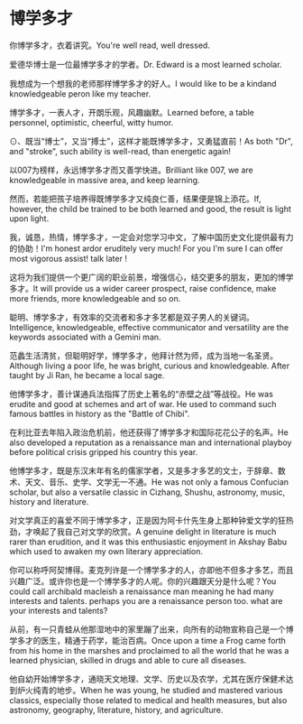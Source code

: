 # 博学多才

<p><span class="chinese">你博学多才，衣着讲究。</span><span class="english">You're well read, well dressed.</span></p>

<p><span class="chinese">爱德华博士是一位最博学多才的学者。</span><span class="english">Dr. Edward is a most learned scholar.</span></p>

<p><span class="chinese">我想成为一个想我的老师那样博学多才的好人。</span><span class="english">I would like to be a kindand knowledgeable peron like my teacher.</span></p>

<p><span class="chinese">博学多才，一表人才，开朗乐观，风趣幽默。</span><span class="english">Learned before, a table personnel, optimistic, cheerful, witty humor.</span></p>

<p><span class="chinese">⊙、既当“博士”，又当“搏士”，这样才能既博学多才，又勇猛直前！</span><span class="english">As both "Dr", and "stroke", such ability is well-read, than energetic again!</span></p>

<p><span class="chinese">以007为榜样，永远博学多才而又善学快进。</span><span class="english">Brilliant like 007, we are knowledgeable in massive area, and keep learning.</span></p>

<p><span class="chinese">然而，若能把孩子培养得既博学多才又纯良仁善，结果便是锦上添花。</span><span class="english">If, however, the child be trained to be both learned and good, the result is light upon light.</span></p>

<p><span class="chinese">我，诚恳，热情，博学多才，一定会对您学习中文，了解中国历史文化提供最有力的协助！</span><span class="english">I'm honest ardor eruditely very much! For you I'm sure I can offer most vigorous assist! talk later !</span></p>

<p><span class="chinese">这将为我们提供一个更广阔的职业前景，增强信心，结交更多的朋友，更加的博学多才。</span><span class="english">It will provide us a wider career prospect, raise confidence, make more friends, more knowledgeable and so on.</span></p>

<p><span class="chinese">聪明、博学多才，有效率的交流者和多才多艺都是双子男人的关键词。</span><span class="english">Intelligence, knowledgeable, effective communicator and versatility are the keywords associated with a Gemini man.</span></p>

<p><span class="chinese">范蠡生活清贫，但聪明好学，博学多才，他拜计然为师，成为当地一名圣贤。</span><span class="english">Although living a poor life, he was bright, curious and knowledgeable. After taught by Ji Ran, he became a local sage.</span></p>

<p><span class="chinese">他博学多才，善计谋通兵法指挥了历史上著名的“赤壁之战”等战役。</span><span class="english">He was erudite and good at schemes and art of war. He used to command such famous battles in history as the "Battle of Chibi".</span></p>

<p><span class="chinese">在利比亚去年陷入政治危机前，他还获得了博学多才和国际花花公子的名声。</span><span class="english">He also developed a reputation as a renaissance man and international playboy before political crisis gripped his country this year.</span></p>

<p><span class="chinese">他博学多才，既是东汉末年有名的儒家学者，又是多才多艺的文士，于辞章、数术、天文、音乐、史学、文学无一不通。</span><span class="english">He was not only a famous Confucian scholar, but also a versatile classic in Cizhang, Shushu, astronomy, music, history and literature.</span></p>

<p><span class="chinese">对文学真正的喜爱不同于博学多才，正是因为阿卡什先生身上那种钟爱文学的狂热劲，才唤起了我自己对文学的欣赏。</span><span class="english">A genuine delight in literature is much rarer than erudition, and it was this enthusiastic enjoyment in Akshay Babu which used to awaken my own literary appreciation.</span></p>

<p><span class="chinese">你可以称呼阿契博得。麦克列许是一个博学多才的人，亦即他不但多才多艺，而且兴趣广泛。或许你也是一个博学多才的人呢。你的兴趣跟天分是什么呢？</span><span class="english">You could call archibald macleish a renaissance man meaning he had many interests and talents. perhaps you are a renaissance person too. what are your interests and talents?</span></p>

<p><span class="chinese">从前，有一只青蛙从他那湿地中的家里蹦了出来，向所有的动物宣称自己是一个博学多才的医生，精通于药学，能治百病。</span><span class="english">Once upon a time a Frog came forth from his home in the marshes and proclaimed to all the world that he was a learned physician, skilled in drugs and able to cure all diseases.</span></p>

<p><span class="chinese">他自幼开始博学多才，通晓天文地理、文学、历史以及农学，尤其在医疗保健术达到炉火纯青的地步。</span><span class="english">When he was young, he studied and mastered various classics, especially those related to medical and health measures, but also astronomy, geography, literature, history, and agriculture.</span></p>


